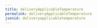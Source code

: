 ```yaml
---
title: deliveryApplicableTemperature
permalink: deliveryApplicableTemperature
jsonid: deliveryapplicabletemperature
---
```

